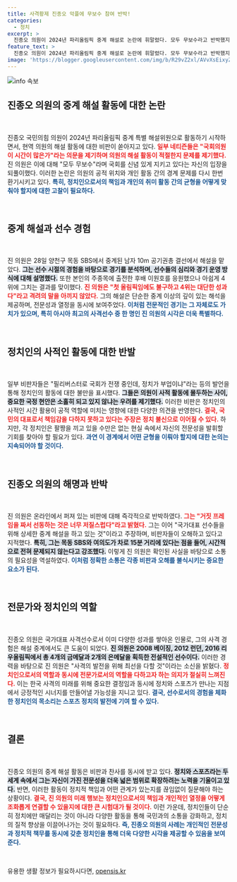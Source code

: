 ```yaml
---
title: 사격황제 진종오 악플에 무보수 참여 반박!
categories:
  - 정치
excerpt: >
  진종오 의원이 2024년 파리올림픽 중계 해설로 논란에 휘말렸다. 모두 무보수라고 반박했지만, 국회 업무와의 병행에 대한 비판이 쏟아졌다. 그의 선수 경험을 활용한 해설에 대한 반응은 엇갈리고 있다.
feature_text: >
  진종오 의원이 2024년 파리올림픽 중계 해설로 논란에 휘말렸다. 모두 무보수라고 반박했지만, 국회 업무와의 병행에 대한 비판이 쏟아졌다. 그의 선수 경험을 활용한 해설에 대한 반응은 엇갈리고 있다.
image: 'https://blogger.googleusercontent.com/img/b/R29vZ2xl/AVvXsEixyZcFfHzMRdzZMjFBmAUKJYCLCGyLL1o632UiGVXcaFdKo_bkvkuCioo0uUKlGfBVcT3P84aROyZIXSBEx3Aw5nCQ3pTgDom1WDC4m8eifvWiAmWEEVb4x6G_l8C0QH225ldMjyaFvpxGEBGNO37VmDTDMHGhJPq73UglMfDca1-0aw/s1600/blogspot.png'
---
```


<p><img src="https://blogger.googleusercontent.com/img/b/R29vZ2xl/AVvXsEixyZcFfHzMRdzZMjFBmAUKJYCLCGyLL1o632UiGVXcaFdKo_bkvkuCioo0uUKlGfBVcT3P84aROyZIXSBEx3Aw5nCQ3pTgDom1WDC4m8eifvWiAmWEEVb4x6G_l8C0QH225ldMjyaFvpxGEBGNO37VmDTDMHGhJPq73UglMfDca1-0aw/s1600/blogspot.png" alt="info 속보" /></p>

<h2 data-ke-size="size26">진종오 의원의 중계 해설 활동에 대한 논란</h2>

<p data-ke-size="size16">&nbsp;</p>

<p data-ke-size="size16">진종오 국민의힘 의원이 2024년 파리올림픽 중계 특별 해설위원으로 활동하기 시작하면서, 현역 의원의 해설 활동에 대한 비판이 쏟아지고 있다. <b><span style="color: #ee2323;">일부 네티즌들은 "국회의원이 시간이 많은가"라는 의문을 제기하며 의원의 해설 활동이 적절한지 문제를 제기했다.</span></b> 진 의원은 이에 대해 "모두 무보수"라며 국회를 신념 있게 지키고 있다는 자신의 입장을 되풀이했다. 이러한 논란은 의원의 공적 위치와 개인 활동 간의 경계 문제를 다시 한번 환기시키고 있다. <b><span style="color: #1a5490;">특히, 정치인으로서의 책임과 개인의 취미 활동 간의 균형을 어떻게 맞춰야 할지에 대한 고찰이 필요하다.</span></b></p>

<p data-ke-size="size16">&nbsp;</p>

<h2 data-ke-size="size26">중계 해설과 선수 경험</h2>

<p data-ke-size="size16">&nbsp;</p>

<p data-ke-size="size16">진 의원은 28일 양천구 목동 SBS에서 중계된 남자 10m 공기권총 결선에서 해설을 맡았다. <b><span style="background-color: #21538527;">그는 선수 시절의 경험을 바탕으로 경기를 분석하며, 선수들의 심리와 경기 운영 방식에 대해 설명했다.</span></b> 또한 본인의 주종목에 출전한 후배 이원호를 응원했으나 아쉽게 4위에 그치는 결과를 맞이했다. <b><span style="color: #ee2323;">진 의원은 "첫 올림픽임에도 불구하고 4위는 대단한 성과다"라고 격려의 말을 아끼지 않았다.</span></b> 그의 해설은 단순한 중계 이상의 깊이 있는 해석을 제공하며, 전문성과 열정을 동시에 보여주었다. <b><span style="color: #1a5490;">이처럼 전문적인 경기는 그 자체로도 가치가 있으며, 특히 아시아 최고의 사격선수 중 한 명인 진 의원의 시각은 더욱 특별하다.</span></b></p>

<p data-ke-size="size16">&nbsp;</p>

<h2 data-ke-size="size26">정치인의 사적인 활동에 대한 반발</h2>

<p data-ke-size="size16">&nbsp;</p>

<p data-ke-size="size16">일부 비판자들은 "필리버스터로 국회가 전쟁 중인데, 정치가 부업이냐"라는 등의 발언을 통해 정치인의 활동에 대한 불만을 표시했다. <b><span style="background-color: #21538527;">그들은 의원이 사적 활동에 몰두하는 사이, 중요한 국정 현안은 소홀히 되고 있지 않냐는 우려를 제기했다.</span></b> 이러한 비판은 정치인의 사적인 시간 활용이 공적 역할에 미치는 영향에 대한 다양한 의견을 반영한다. <b><span style="color: #ee2323;">결국, 국민의 대표로서 책임감을 다하지 못하고 있다는 주장은 정치 불신으로 이어질 수 있다.</span></b> 하지만, 각 정치인은 팔짱을 끼고 있을 수만은 없는 현실 속에서 자신의 전문성을 발휘할 기회를 찾아야 할 필요가 있다. <b><span style="color: #1a5490;">과연 이 경계에서 어떤 균형을 이뤄야 할지에 대한 논의는 지속되어야 할 것이다.</span></b></p>

<p data-ke-size="size16">&nbsp;</p>

<h2 data-ke-size="size26">진종오 의원의 해명과 반박</h2>

<p data-ke-size="size16">&nbsp;</p>

<p data-ke-size="size16">진 의원은 온라인에서 퍼져 있는 비판에 대해 즉각적으로 반박하였다. <b><span style="color: #ee2323;">그는 "거짓 프레임을 짜서 선동하는 것은 너무 저질스럽다"라고 밝혔다.</span></b> 그는 이어 "국가대표 선수들을 위해 상세한 중계 해설을 하고 있는 것"이라고 주장하며, 비판자들이 오해하고 있다고 지적했다. <b><span style="background-color: #21538527;">특히, 그는 목동 SBS와 여의도가 차로 15분 거리에 있다는 점을 들어, 시간적으로 전혀 문제되지 않는다고 강조했다.</span></b> 이렇게 진 의원은 확인된 사실을 바탕으로 소통의 필요성을 역설하였다. <b><span style="color: #1a5490;">이처럼 정확한 소통은 각종 비판과 오해를 불식시키는 중요한 요소가 된다.</span></b></p>

<p data-ke-size="size16">&nbsp;</p>

<h2 data-ke-size="size26">전문가와 정치인의 역할</h2>

<p data-ke-size="size16">&nbsp;</p>

<p data-ke-size="size16">진종오 의원은 국가대표 사격선수로서 이미 다양한 성과를 쌓아온 인물로, 그의 사격 경험은 해설 중계에서도 큰 도움이 되었다. <b><span style="background-color: #21538527;">진 의원은 2008 베이징, 2012 런던, 2016 리우올림픽에서 총 4개의 금메달과 2개의 은메달을 획득한 전설적인 선수이다.</span></b> 이러한 경력을 바탕으로 진 의원은 "사격의 발전을 위해 최선을 다할 것"이라는 소신을 밝혔다. <b><span style="color: #ee2323;">정치인으로서의 역할과 동시에 전문가로서의 역할을 다하고자 하는 의지가 절실히 느껴진다.</span></b> 이는 한국 사격의 미래를 위해 중요한 결정임과 동시에 정치와 스포츠가 만나는 지점에서 긍정적인 시너지를 만들어낼 가능성을 지니고 있다. <b><span style="color: #1a5490;">결국, 선수로서의 경험을 체화한 정치인의 목소리는 스포츠 정치의 발전에 기여 할 수 있다.</span></b></p>

<p data-ke-size="size16">&nbsp;</p>

<h2 data-ke-size="size26">결론</h2>

<p data-ke-size="size16">&nbsp;</p>

<p data-ke-size="size16">진종오 의원의 중계 해설 활동은 비판과 찬사를 동시에 받고 있다. <b><span style="background-color: #21538527;">정치와 스포츠라는 두 세계 속에서 그는 자신이 가진 전문성을 더욱 넓은 범위로 확장하려는 노력을 기울이고 있다.</span></b> 반면, 이러한 활동이 정치적 책임과 어떤 관계가 있는지를 끊임없이 질문해야 하는 상황이다. <b><span style="color: #ee2323;">결국, 진 의원의 미래 행보는 정치인으로서의 책임과 개인적인 열정을 어떻게 조화롭게 연결할 수 있을지에 대한 큰 시험대가 될 것이다.</span></b> 이런 가운데, 정치인들이 단순히 정치에만 매달리는 것이 아니라 다양한 활동을 통해 국민과의 소통을 강화하고, 정치의 질적 향상을 이끌어나가는 것이 필요하다. <b><span style="color: #1a5490;">즉, 진종오 의원의 사례는 개인적인 전문성과 정치적 책무를 동시에 갖춘 정치인을 통해 더욱 다양한 시각을 제공할 수 있음을 보여준다.</span></b></p>

<p data-ke-size="size16">&nbsp;</p>
유용한 생활 정보가 필요하시다면, <a href="https://opensis.kr" rel="dofollow">opensis.kr</a>


